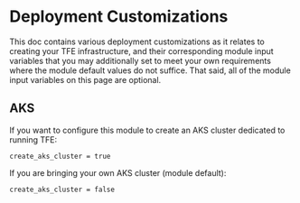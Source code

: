 # Deployment Customizations

This doc contains various deployment customizations as it relates to creating your TFE infrastructure, and their corresponding module input variables that you may additionally set to meet your own requirements where the module default values do not suffice. That said, all of the module input variables on this page are optional.

## AKS

If you want to configure this module to create an AKS cluster dedicated to running TFE:

```hcl
create_aks_cluster = true
```

If you are bringing your own AKS cluster (module default):

```hcl
create_aks_cluster = false
```